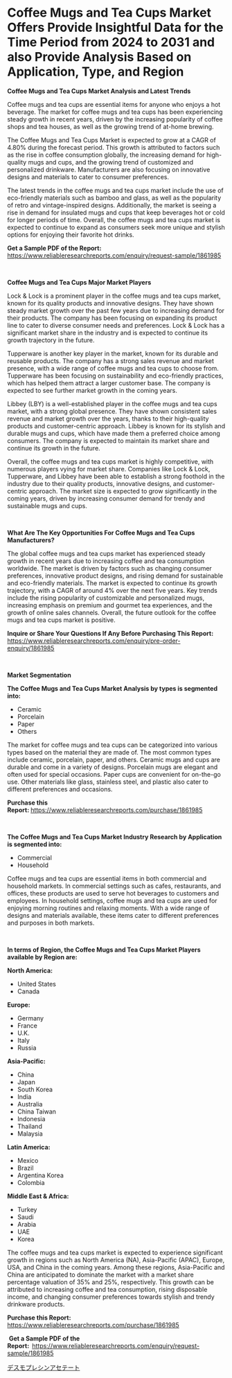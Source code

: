 <p><h1>Coffee Mugs and Tea Cups Market Offers Provide Insightful Data for the Time Period from 2024 to 2031 and also Provide Analysis Based on Application, Type, and Region</h1></p><p><strong>Coffee Mugs and Tea Cups Market Analysis and Latest Trends</strong></p>
<p><p>Coffee mugs and tea cups are essential items for anyone who enjoys a hot beverage. The market for coffee mugs and tea cups has been experiencing steady growth in recent years, driven by the increasing popularity of coffee shops and tea houses, as well as the growing trend of at-home brewing.</p><p>The Coffee Mugs and Tea Cups Market is expected to grow at a CAGR of 4.80% during the forecast period. This growth is attributed to factors such as the rise in coffee consumption globally, the increasing demand for high-quality mugs and cups, and the growing trend of customized and personalized drinkware. Manufacturers are also focusing on innovative designs and materials to cater to consumer preferences.</p><p>The latest trends in the coffee mugs and tea cups market include the use of eco-friendly materials such as bamboo and glass, as well as the popularity of retro and vintage-inspired designs. Additionally, the market is seeing a rise in demand for insulated mugs and cups that keep beverages hot or cold for longer periods of time. Overall, the coffee mugs and tea cups market is expected to continue to expand as consumers seek more unique and stylish options for enjoying their favorite hot drinks.</p></p>
<p><strong>Get a Sample PDF of the Report:&nbsp;</strong> <a href="https://www.reliableresearchreports.com/enquiry/request-sample/1861985">https://www.reliableresearchreports.com/enquiry/request-sample/1861985</a></p>
<p>&nbsp;</p>
<p><strong>Coffee Mugs and Tea Cups Major Market Players</strong></p>
<p><p>Lock & Lock is a prominent player in the coffee mugs and tea cups market, known for its quality products and innovative designs. They have shown steady market growth over the past few years due to increasing demand for their products. The company has been focusing on expanding its product line to cater to diverse consumer needs and preferences. Lock & Lock has a significant market share in the industry and is expected to continue its growth trajectory in the future.</p><p>Tupperware is another key player in the market, known for its durable and reusable products. The company has a strong sales revenue and market presence, with a wide range of coffee mugs and tea cups to choose from. Tupperware has been focusing on sustainability and eco-friendly practices, which has helped them attract a larger customer base. The company is expected to see further market growth in the coming years.</p><p>Libbey (LBY) is a well-established player in the coffee mugs and tea cups market, with a strong global presence. They have shown consistent sales revenue and market growth over the years, thanks to their high-quality products and customer-centric approach. Libbey is known for its stylish and durable mugs and cups, which have made them a preferred choice among consumers. The company is expected to maintain its market share and continue its growth in the future.</p><p>Overall, the coffee mugs and tea cups market is highly competitive, with numerous players vying for market share. Companies like Lock & Lock, Tupperware, and Libbey have been able to establish a strong foothold in the industry due to their quality products, innovative designs, and customer-centric approach. The market size is expected to grow significantly in the coming years, driven by increasing consumer demand for trendy and sustainable mugs and cups.</p></p>
<p>&nbsp;</p>
<p><strong>What Are The Key Opportunities For Coffee Mugs and Tea Cups Manufacturers?</strong></p>
<p><p>The global coffee mugs and tea cups market has experienced steady growth in recent years due to increasing coffee and tea consumption worldwide. The market is driven by factors such as changing consumer preferences, innovative product designs, and rising demand for sustainable and eco-friendly materials. The market is expected to continue its growth trajectory, with a CAGR of around 4% over the next five years. Key trends include the rising popularity of customizable and personalized mugs, increasing emphasis on premium and gourmet tea experiences, and the growth of online sales channels. Overall, the future outlook for the coffee mugs and tea cups market is positive.</p></p>
<p><strong>Inquire or Share Your Questions If Any Before Purchasing This Report:</strong> <a href="https://www.reliableresearchreports.com/enquiry/pre-order-enquiry/1861985">https://www.reliableresearchreports.com/enquiry/pre-order-enquiry/1861985</a></p>
<p>&nbsp;</p>
<p><strong>Market Segmentation</strong></p>
<p><strong>The Coffee Mugs and Tea Cups Market Analysis by types is segmented into:</strong></p>
<p><ul><li>Ceramic</li><li>Porcelain</li><li>Paper</li><li>Others</li></ul></p>
<p><p>The market for coffee mugs and tea cups can be categorized into various types based on the material they are made of. The most common types include ceramic, porcelain, paper, and others. Ceramic mugs and cups are durable and come in a variety of designs. Porcelain mugs are elegant and often used for special occasions. Paper cups are convenient for on-the-go use. Other materials like glass, stainless steel, and plastic also cater to different preferences and occasions.</p></p>
<p><strong>Purchase this Report:&nbsp;</strong><a href="https://www.reliableresearchreports.com/purchase/1861985">https://www.reliableresearchreports.com/purchase/1861985</a></p>
<p>&nbsp;</p>
<p><strong>The Coffee Mugs and Tea Cups Market Industry Research by Application is segmented into:</strong></p>
<p><ul><li>Commercial</li><li>Household</li></ul></p>
<p><p>Coffee mugs and tea cups are essential items in both commercial and household markets. In commercial settings such as cafes, restaurants, and offices, these products are used to serve hot beverages to customers and employees. In household settings, coffee mugs and tea cups are used for enjoying morning routines and relaxing moments. With a wide range of designs and materials available, these items cater to different preferences and purposes in both markets.</p></p>
<p>&nbsp;</p>
<p><strong>In terms of Region, the Coffee Mugs and Tea Cups Market Players available by Region are:</strong></p>
<p>
    <p> <strong> North America: </strong>
        <ul>
            <li>United States</li>
            <li>Canada</li>
        </ul>
        </p> 
    <p> <strong> Europe: </strong>
        <ul>
            <li>Germany</li>
            <li>France</li>
            <li>U.K.</li>
            <li>Italy</li>
            <li>Russia</li>
        </ul>
        </p> 
    <p> <strong> Asia-Pacific: </strong>
        <ul>
            <li>China</li>
            <li>Japan</li>
            <li>South Korea</li>
            <li>India</li>
            <li>Australia</li>
            <li>China Taiwan</li>
            <li>Indonesia</li>
            <li>Thailand</li>
            <li>Malaysia</li>
        </ul>
        </p> 
    <p> <strong> Latin America: </strong>
        <ul>
            <li>Mexico</li>
            <li>Brazil</li>
            <li>Argentina Korea</li>
            <li>Colombia</li>
        </ul>
        </p> 
    <p> <strong> Middle East & Africa: </strong>
        <ul>
            <li>Turkey</li>
            <li>Saudi</li>
            <li>Arabia</li>
            <li>UAE</li>
            <li>Korea</li>
        </ul>
    </p>
    </p>
<p><p>The coffee mugs and tea cups market is expected to experience significant growth in regions such as North America (NA), Asia-Pacific (APAC), Europe, USA, and China in the coming years. Among these regions, Asia-Pacific and China are anticipated to dominate the market with a market share percentage valuation of 35% and 25%, respectively. This growth can be attributed to increasing coffee and tea consumption, rising disposable income, and changing consumer preferences towards stylish and trendy drinkware products.</p></p>
<p><strong>Purchase this Report: </strong><a href="https://www.reliableresearchreports.com/purchase/1861985">https://www.reliableresearchreports.com/purchase/1861985</a></p>
<p>&nbsp;<strong>Get a Sample PDF of the Report:&nbsp;&nbsp;</strong><a href="https://www.reliableresearchreports.com/enquiry/request-sample/1861985">https://www.reliableresearchreports.com/enquiry/request-sample/1861985</a></p>
<p><strong></strong></p>
<p><p><a href="https://github.com/mreklxf44233/Market-Research-Report-List-1/blob/main/62956662918.md">デスモプレシンアセテート</a></p></p>